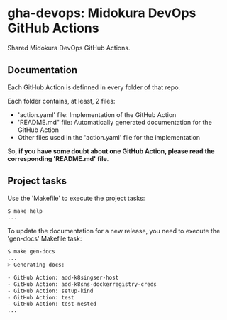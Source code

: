 # gha-devops: Midokura DevOps GitHub Actions

Shared Midokura DevOps GitHub Actions.

## Documentation

Each GitHub Action is definned in every folder of that repo.

Each folder contains, at least, 2 files:

- 'action.yaml' file: Implementation of the GitHub Action
- 'README.md" file: Automatically generated documentation for the GitHub Action
- Other files used in the 'action.yaml' file for the implementation

So, **if you have some doubt about one GitHub Action, please read the corresponding 'README.md' file**.

## Project tasks

Use the 'Makefile' to execute the project tasks:

```bash
$ make help
...
```

To update the documentation for a new release, you need to execute the 'gen-docs' Makefile task:

```bash
$ make gen-docs
...
> Generating docs:

- GitHub Action: add-k8singser-host
- GitHub Action: add-k8sns-dockerregistry-creds
- GitHub Action: setup-kind
- GitHub Action: test
- GitHub Action: test-nested
...
```
